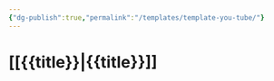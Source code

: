 ```yaml
---
{"dg-publish":true,"permalink":"/templates/template-you-tube/"}
---
```



# [[{{title}}\|{{title}}]]

